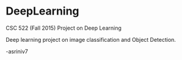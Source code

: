 # DeepLearning
CSC 522 (Fall 2015) Project on Deep Learning

Deep learning project on image classification and Object Detection.

-asriniv7
